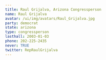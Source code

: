 ```yaml
---
title: Raul Grijalva, Arizona Congressperson
name: Raul Grijalva
avatar: /ui/img/avatars/Raul_Grijalva.jpg
party: democrat
state: arizona
type: congressperson
lasthall: 2003-01-03
phone: 202-225-2435
never: TRUE
twitter: RepRaulGrijalva
---
```

